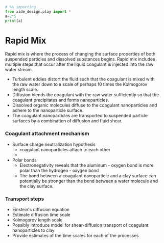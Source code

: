 ```python
# %% importing
from aide_design.play import *
a=2*5
print(a)
```

# Rapid Mix
Rapid mix is where the process of changing the surface properties of both suspended particles and dissolved substances begins. Rapid mix includes multiple steps that occur after the liquid coagulant is injected into the raw water stream.
* Turbulent eddies distort the fluid such that the coagulant is mixed with the raw water down to a scale of perhaps 10 times the Kolmogorov length scale.
* Diffusion blends the coagulant with the raw water sufficiently so that the coagulant precipitates and forms nanoparticles.
* Dissolved organic molecules diffuse to the coagulant nanoparticles and adhere to the nanoparticle surface.
* The coagulant nanoparticles are transported to suspended particle surfaces by a combination of diffusion and fluid shear.

### Coagulant attachment mechanism
* Surface charge neutralization hypothesis
  * coagulant nanoparticles attach to each other
  *
* Polar bonds
  * Electronegativity reveals that the aluminum - oxygen bond is more polar than the hydrogen - oxygen bond
  * The bond between a coagulant nanoparticle and a clay surface can potentially be stronger than the bond between a water molecule and the clay surface.



### Transport steps
* Einstein's diffusion equation
* Estimate diffusion time scale
* Kolmogorov length scale
* Possibly introduce model for shear-diffusion transport of coagulant nanoparticles to clay
* Provide estimates of the time scales for each of the processes
